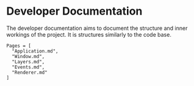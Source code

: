 # Developer Documentation

The developer documentation aims to document the structure and inner workings of the project. It is structures similarly to the code base.

```@contents
Pages = [
  "Application.md",
  "Window.md",
  "Layers.md",
  "Events.md",
  "Renderer.md"
]
```
